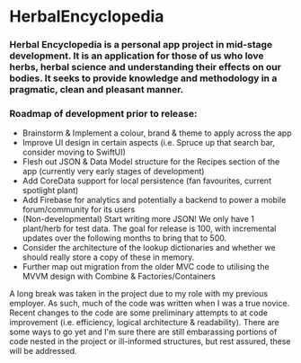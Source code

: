 # HerbalEncyclopedia

### Herbal Encyclopedia is a personal app project in mid-stage development. It is an application for those of us who love herbs, herbal science and understanding their effects on our bodies. It seeks to provide knowledge and methodology in a pragmatic, clean and pleasant manner.

### Roadmap of development prior to release:
 - Brainstorm & Implement a colour, brand & theme to apply across the app
 - Improve UI design in certain aspects (i.e. Spruce up that search bar, consider moving to SwiftUI)
 - Flesh out JSON & Data Model structure for the Recipes section of the app (currently very early stages of development)
 - Add CoreData support for local persistence (fan favourites, current spotlight plant)
 - Add Firebase for analytics and potentially a backend to power a mobile forum/community for its users
 - (Non-developmental) Start writing more JSON! We only have 1 plant/herb for test data. The goal for release is 100, with incremental updates over the following months to bring that to 500. 
 - Consider the architecture of the lookup dictionaries and whether we should really store a copy of these in memory.
 - Further map out migration from the older MVC code to utilising the MVVM design with Combine & Factories/Containers
 
 A long break was taken in the project due to my role with my previous employer. As such, much of the code was written when I was a true novice. Recent changes to the code are some preliminary attempts to at code improvement (i.e. efficiency, logical architecture & readability). There are some ways to go yet and I'm sure there are still embarassing portions of code nested in the project or ill-informed structures, but rest assured, these will be addressed.
